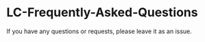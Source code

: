 # LC-Frequently-Asked-Questions
If you have any questions or requests, please leave it as an issue.
